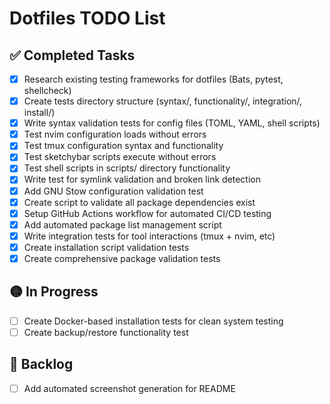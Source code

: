 # Dotfiles TODO List

## ✅ Completed Tasks
- [x] Research existing testing frameworks for dotfiles (Bats, pytest, shellcheck)
- [x] Create tests directory structure (syntax/, functionality/, integration/, install/)
- [x] Write syntax validation tests for config files (TOML, YAML, shell scripts)
- [x] Test nvim configuration loads without errors
- [x] Test tmux configuration syntax and functionality
- [x] Test sketchybar scripts execute without errors
- [x] Test shell scripts in scripts/ directory functionality
- [x] Write test for symlink validation and broken link detection
- [x] Add GNU Stow configuration validation test
- [x] Create script to validate all package dependencies exist
- [x] Setup GitHub Actions workflow for automated CI/CD testing
- [x] Add automated package list management script
- [x] Write integration tests for tool interactions (tmux + nvim, etc)
- [x] Create installation script validation tests
- [x] Create comprehensive package validation tests

## 🟡 In Progress
- [ ] Create Docker-based installation tests for clean system testing
- [ ] Create backup/restore functionality test

## 🔲 Backlog
- [ ] Add automated screenshot generation for README